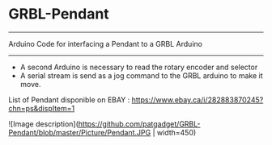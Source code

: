 # GRBL-Pendant
***
Arduino Code for interfacing a Pendant to a GRBL Arduino
***
* A second Arduino is necessary to read the rotary encoder and selector
* A serial stream is send as a jog command to the GRBL arduino to make it move.

List of Pendant disponible on EBAY :
https://www.ebay.ca/i/282883870245?chn=ps&dispItem=1

![Image description](https://github.com/patgadget/GRBL-Pendant/blob/master/Picture/Pendant.JPG | width=450)
